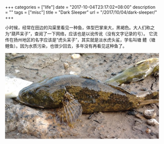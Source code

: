 +++
categories = ["life"]
date = "2017-10-04T23:17:02+08:00"
description = ""
tags = ["misc"]
title = "Dark Sleeper"
url = "/2017/10/04/dark-sleeper/"
+++

小时候，经常在田边的沟渠里看见一种鱼，体型巴掌来大，黑褐色。大人们称之
为“葫芦呆子”，查阅了一下网络，应该也是以讹传讹（没有文字记录的亏）。
它流传在扬州地区的名字应该是“虎头呆子”，其实就是淡水虎头鲨，学名叫塘
鳢（塘鲤鱼）。因为水质污染，也很少回去，多年没有再看见这种鱼了。

![Dark Sleeper](/media/dark-sleeper.jpg)
